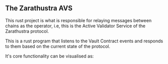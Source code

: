 ## The Zarathustra AVS

This rust project is what is responsible for relaying messages between chains as the operator,
i.e, this is the Active Validator Service of the Zarathustra protocol.

This is a rust program that listens to the Vault Contract events and responds to them based on
the current state of the protocol.

It's core functionality can be visualised as: